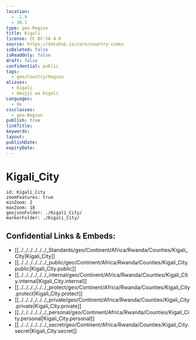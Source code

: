 ```yaml
---
location:
  - -1.9
  - 30.1
type: geo-Region
title: Kigali
license: CC BY-SA 4.0
source: https://datahub.io/core/country-codes
isDeleted: false
isReadOnly: false
draft: false
confidential: public
tags:
  - geo/Country/Region
aliases:
  - Kigali
  - Umujyi wa Kigali
Languages:
  - de
cssclasses:
  - geo-Region
publish: true
linkTitle: 
keywords: 
layout: 
publishDate: 
expiryDate:
---
```


# Kigali_City

```leaflet
id: Kigali_City
zoomFeatures: true 
minZoom: 2 
maxZoom: 18
geojsonFolder: ./Kigali_City/
markerFolder: ./Kigali_City/
```


## Confidential Links & Embeds: 
- [[../../../../../../_Standards/geo/Continent/Africa/Rwanda/Counties/Kigali_City|Kigali_City]] 
- [[../../../../../../_public/geo/Continent/Africa/Rwanda/Counties/Kigali_City.public|Kigali_City.public]] 
- [[../../../../../../_internal/geo/Continent/Africa/Rwanda/Counties/Kigali_City.internal|Kigali_City.internal]] 
- [[../../../../../../_protect/geo/Continent/Africa/Rwanda/Counties/Kigali_City.protect|Kigali_City.protect]] 
- [[../../../../../../_private/geo/Continent/Africa/Rwanda/Counties/Kigali_City.private|Kigali_City.private]] 
- [[../../../../../../_personal/geo/Continent/Africa/Rwanda/Counties/Kigali_City.personal|Kigali_City.personal]] 
- [[../../../../../../_secret/geo/Continent/Africa/Rwanda/Counties/Kigali_City.secret|Kigali_City.secret]] 

